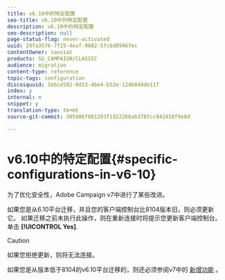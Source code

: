 ```yaml
---
title: v6.10中的特定配置
seo-title: v6.10中的特定配置
description: v6.10中的特定配置
seo-description: null
page-status-flag: never-activated
uuid: 29fa3576-7f25-4eaf-9602-5fc6d09467ec
contentOwner: sauviat
products: SG_CAMPAIGN/CLASSIC
audience: migration
content-type: reference
topic-tags: configuration
discoiquuid: 1b6ce502-0d33-46e4-b52e-124b849de11f
index: y
internal: n
snippet: y
translation-type: tm+mt
source-git-commit: 305906f001203f1922266ab370fcc942458f9e8d

---
```



# v6.10中的特定配置{#specific-configurations-in-v6-10}

为了优化安全性，Adobe Campaign v7中进行了某些改进。

如果您是从6.10平台迁移，并且您的客户端控制台比8104版本旧，则必须更新它。 如果迁移之前未执行此操作，则在重新连接时将提示您更新客户端控制台。 单击 **[!UICONTROL Yes]**.

>[!CAUTION]
>
>如果您拒绝更新，则将无法连接。

如果您是从版本低于8104的v6.10平台迁移的，则还必须参阅v7中的 [新增功能](../../migration/using/general-configurations.md#new-features-in-v7) 。
